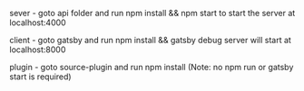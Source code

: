 sever - goto api folder and run npm install && npm start to start the server at localhost:4000

client - goto gatsby and run npm install && gatsby debug server will start at localhost:8000

plugin - goto source-plugin and run npm install (Note: no npm run or gatsby start is required)
